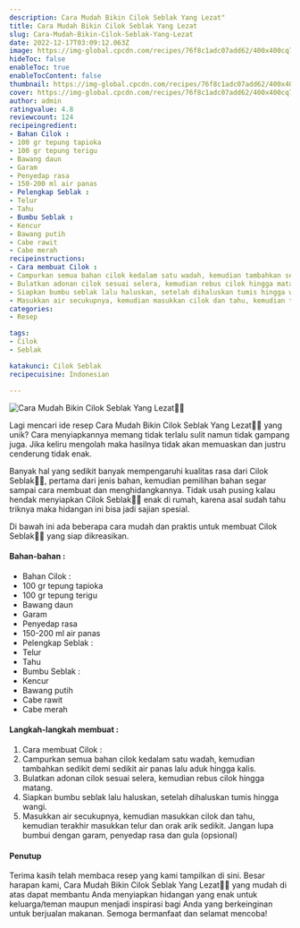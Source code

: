 ```yaml
---
description: Cara Mudah Bikin Cilok Seblak Yang Lezat"
title: Cara Mudah Bikin Cilok Seblak Yang Lezat
slug: Cara-Mudah-Bikin-Cilok-Seblak-Yang-Lezat
date: 2022-12-17T03:09:12.063Z
image: https://img-global.cpcdn.com/recipes/76f8c1adc07add62/400x400cq70/photo.jpg
hideToc: false
enableToc: true
enableTocContent: false
thumbnail: https://img-global.cpcdn.com/recipes/76f8c1adc07add62/400x400cq70/photo.jpg
cover: https://img-global.cpcdn.com/recipes/76f8c1adc07add62/400x400cq70/photo.jpg
author: admin
ratingvalue: 4.8
reviewcount: 124
recipeingredient:
- Bahan Cilok :
- 100 gr tepung tapioka
- 100 gr tepung terigu
- Bawang daun
- Garam
- Penyedap rasa
- 150-200 ml air panas
- Pelengkap Seblak :
- Telur
- Tahu
- Bumbu Seblak :
- Kencur
- Bawang putih
- Cabe rawit
- Cabe merah
recipeinstructions:
- Cara membuat Cilok :
- Campurkan semua bahan cilok kedalam satu wadah, kemudian tambahkan sedikit demi sedikit air panas lalu aduk hingga kalis.
- Bulatkan adonan cilok sesuai selera, kemudian rebus cilok hingga matang.
- Siapkan bumbu seblak lalu haluskan, setelah dihaluskan tumis hingga wangi.
- Masukkan air secukupnya, kemudian masukkan cilok dan tahu, kemudian terakhir masukkan telur dan orak arik sedikit. Jangan lupa bumbui dengan garam, penyedap rasa dan gula (opsional)
categories:
- Resep

tags:
- Cilok
- Seblak

katakunci: Cilok Seblak
recipecuisine: Indonesian

---
```


![Cara Mudah Bikin Cilok Seblak Yang Lezat👩‍🍳](https://img-global.cpcdn.com/recipes/76f8c1adc07add62/400x400cq70/photo.jpg)

Lagi mencari ide resep Cara Mudah Bikin Cilok Seblak Yang Lezat👩‍🍳 yang unik? Cara menyiapkannya memang tidak terlalu sulit namun tidak gampang juga. Jika keliru mengolah maka hasilnya tidak akan memuaskan dan justru cenderung tidak enak.

Banyak hal yang sedikit banyak mempengaruhi kualitas rasa dari Cilok Seblak👩‍🍳, pertama dari jenis bahan, kemudian pemilihan bahan segar sampai cara membuat dan menghidangkannya. Tidak usah pusing kalau hendak menyiapkan Cilok Seblak👩‍🍳 enak di rumah, karena asal sudah tahu triknya maka hidangan ini bisa jadi sajian spesial.

Di bawah ini ada beberapa cara mudah dan praktis untuk membuat Cilok Seblak👩‍🍳 yang siap dikreasikan.

<!--inarticleads1-->

#### Bahan-bahan :

- Bahan Cilok :
- 100 gr tepung tapioka
- 100 gr tepung terigu
- Bawang daun
- Garam
- Penyedap rasa
- 150-200 ml air panas
- Pelengkap Seblak :
- Telur
- Tahu
- Bumbu Seblak :
- Kencur
- Bawang putih
- Cabe rawit
- Cabe merah

<!--inarticleads2-->

#### Langkah-langkah membuat :

1. Cara membuat Cilok :
1. Campurkan semua bahan cilok kedalam satu wadah, kemudian tambahkan sedikit demi sedikit air panas lalu aduk hingga kalis.
1. Bulatkan adonan cilok sesuai selera, kemudian rebus cilok hingga matang.
1. Siapkan bumbu seblak lalu haluskan, setelah dihaluskan tumis hingga wangi.
1. Masukkan air secukupnya, kemudian masukkan cilok dan tahu, kemudian terakhir masukkan telur dan orak arik sedikit. Jangan lupa bumbui dengan garam, penyedap rasa dan gula (opsional)

#### Penutup

Terima kasih telah membaca resep yang kami tampilkan di sini. Besar harapan kami, Cara Mudah Bikin Cilok Seblak Yang Lezat👩‍🍳 yang mudah di atas dapat membantu Anda menyiapkan hidangan yang enak untuk keluarga/teman maupun menjadi inspirasi bagi Anda yang berkeinginan untuk berjualan makanan. Semoga bermanfaat dan selamat mencoba!